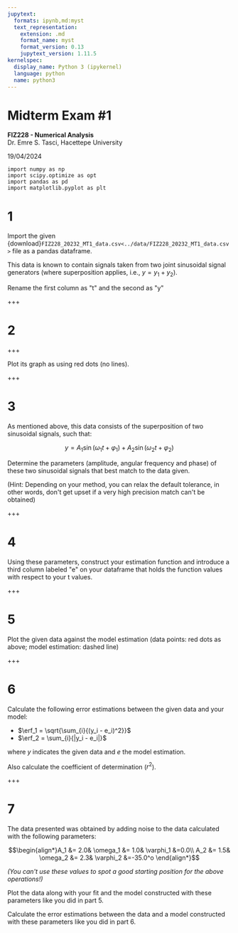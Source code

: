 ```yaml
---
jupytext:
  formats: ipynb,md:myst
  text_representation:
    extension: .md
    format_name: myst
    format_version: 0.13
    jupytext_version: 1.11.5
kernelspec:
  display_name: Python 3 (ipykernel)
  language: python
  name: python3
---
```


# Midterm Exam #1
**FIZ228 - Numerical Analysis**  
Dr. Emre S. Tasci, Hacettepe University

19/04/2024

```{code-cell} ipython3
import numpy as np
import scipy.optimize as opt
import pandas as pd
import matplotlib.pyplot as plt
```

# 1 
Import the given {download}`FIZ228_20232_MT1_data.csv<../data/FIZ228_20232_MT1_data.csv>` file as a pandas dataframe.

This data is known to contain signals taken from two joint sinusoidal signal generators (where superposition applies, i.e., $y = y_1 + y_2$). 

Rename the first column as "t" and the second as "y"

+++

# 2

+++

Plot its graph as using red dots (no lines).

+++

# 3

As mentioned above, this data consists of the superposition of two sinusoidal signals, such that:

$$y = A_1\sin(\omega_1 t + \varphi_1)+A_2\sin(\omega_2 t + \varphi_2)$$

Determine the parameters (amplitude, angular frequency and phase) of these two sinusoidal signals that best match to the data given.

(Hint: Depending on your method, you can relax the default tolerance, in other words, don't get upset if a very high precision match can't be obtained)

+++

# 4

Using these parameters, construct your estimation function and introduce a third column labeled "e" on your dataframe that holds the function values with respect to your t values.

+++

# 5

Plot the given data against the model estimation (data points: red dots as above; model estimation: dashed line)

+++

# 6

Calculate the following error estimations between the given data and your model:$\DeclareMathOperator\erf{erf}$

 * $\erf_1 = \sqrt{\sum_{i}{(y_i - e_i)^2}}$
 * $\erf_2 = \sum_{i}{|y_i - e_i|}$
 
 where $y$ indicates the given data and $e$ the model estimation.
 
 Also calculate the coefficient of determination ($r^2$).

+++

# 7

The data presented was obtained by adding noise to the data calculated with the following parameters:

$$\begin{align*}A_1 &= 2.0&
\omega_1 &= 1.0&
\varphi_1 &=0.0\\
A_2 &= 1.5&
\omega_2 &= 2.3&
\varphi_2 &=-35.0^o
\end{align*}$$

_(You can't use these values to spot a good starting position for the above operations!)_


Plot the data along with your fit and the model constructed with these parameters like you did in part 5.

Calculate the error estimations between the data and a model constructed with these parameters like you did in part 6.

